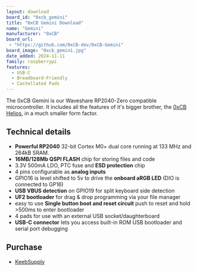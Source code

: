 ```yaml
---
layout: download
board_id: "0xcb_gemini"
title: "0xCB Gemini Download"
name: "Gemini"
manufacturer: "0xCB"
board_url:
 - "https://github.com/0xCB-dev/0xCB-Gemini"
board_image: "0xcb_gemini.jpg"
date_added: 2024-11-11
family: raspberrypi
features:
  - USB-C
  - Breadboard-Friendly
  - Castellated Pads
---
```


The 0xCB Gemini is our Waveshare RP2040-Zero compatible microcontroller. It includes all the features of it's bigger brother, the [0xCB Helios](https://circuitpython.org/board/0xcb_helios/), in a much smaller form factor.

## Technical details

- **Powerful RP2040** 32-bit Cortex M0+ dual core running at 133 MHz and 264kB SRAM.
- **16MB/128Mb QSPI FLASH** chip for storing files and code
- 3.3V 500mA LDO, PTC fuse and **ESD protection** chip
- 4 pins configurable as **analog inputs**
- GPIO16 is level shifted to 5v to drive the **onboard aRGB LED** (DIO is connected to GP16)
- **USB VBUS detection** on GPIO19 for split keyboard side detection
- **UF2 bootloader** for drag & drop programming via your file manager
- easy to use **Single button boot and reset circuit** push to reset and hold >500ms to enter bootloader
- 4 pads for use with an external USB socket/daughterboard
- **USB-C connector** lets you access built-in ROM USB bootloader and serial port debugging

## Purchase

- [KeebSupply](https://keeb.supply/products/0xcb-gemini)

